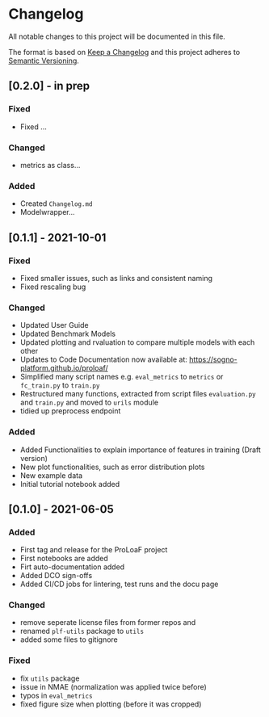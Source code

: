 # Changelog

All notable changes to this project will be documented in this file.

The format is based on [Keep a Changelog](http://keepachangelog.com/en/1.0.0/)
and this project adheres to [Semantic Versioning](http://semver.org/spec/v2.0.0.html).

## [0.2.0] - in prep

### Fixed

 - Fixed ...

### Changed

 - metrics as class...

### Added

 - Created `Changelog.md`
 - Modelwrapper...

## [0.1.1] - 2021-10-01

### Fixed

 - Fixed smaller issues, such as links and consistent naming
 - Fixed rescaling bug

### Changed

 - Updated User Guide
 - Updated Benchmark Models
 - Updated plotting and rvaluation to compare multiple models with each other
 - Updates to Code Documentation now available at: https://sogno-platform.github.io/proloaf/ 
 - Simplified many script names e.g. `eval_metrics` to `metrics` or `fc_train.py` to `train.py`
 - Restructured many functions, extracted from script files `evaluation.py` and `train.py` and moved to `urils` module
 - tidied up preprocess endpoint

### Added

 - Added Functionalities to explain importance of features in training (Draft version)
 - New plot functionalities, such as error distribution plots
 - New example data
 - Initial tutorial notebook added

## [0.1.0] - 2021-06-05

### Added

- First tag and release for the ProLoaF project
- First notebooks are added
- Firt auto-documentation added
- Added DCO sign-offs
- Added CI/CD jobs for lintering, test runs and the docu page

### Changed

- remove seperate license files from former repos and 
- renamed `plf-utils` package to `utils`
- added some files to gitignore

### Fixed

- fix `utils` package
- issue in NMAE (normalization was applied twice before)
- typos in `eval_metrics`
- fixed figure size when plotting (before it was cropped)